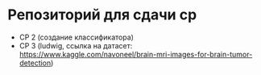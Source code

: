 # Репозиторий для сдачи ср
- CР 2 (создание классификатора)
- СР 3 (ludwig, ссылка на датасет: https://www.kaggle.com/navoneel/brain-mri-images-for-brain-tumor-detection)
